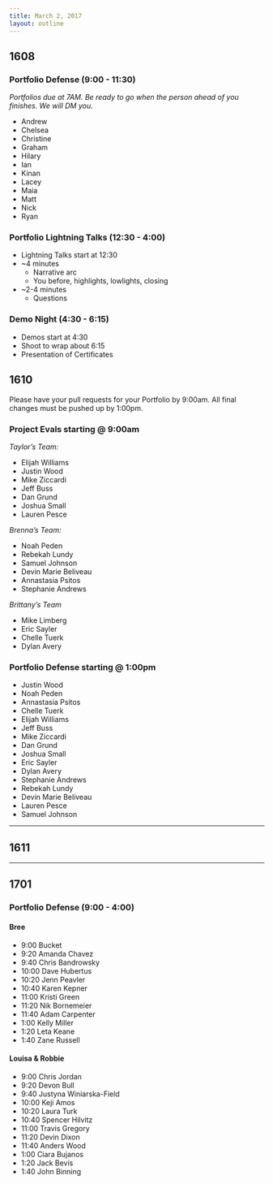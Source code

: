 ```yaml
---
title: March 2, 2017
layout: outline
---
```


## 1608

### Portfolio Defense (9:00 - 11:30)
*Portfolios due at 7AM. Be ready to go when the person ahead of you finishes. We will DM you.*

* Andrew
* Chelsea
* Christine
* Graham
* Hilary
* Ian
* Kinan
* Lacey
* Maia
* Matt
* Nick
* Ryan

### Portfolio Lightning Talks (12:30 - 4:00)

* Lightning Talks start at 12:30
* ~4 minutes
  * Narrative arc
  * You before, highlights, lowlights, closing
* ~2-4 minutes
  * Questions

### Demo Night (4:30 - 6:15)

* Demos start at 4:30
* Shoot to wrap about 6:15
* Presentation of Certificates

## 1610

Please have your pull requests for your Portfolio by 9:00am.
All final changes must be pushed up by 1:00pm.
### Project Evals starting @ 9:00am

*Taylor’s Team:*

* Elijah Williams
* Justin Wood
* Mike Ziccardi
* Jeff Buss
* Dan Grund
* Joshua Small
* Lauren Pesce

*Brenna’s Team:*

* Noah Peden
* Rebekah Lundy
* Samuel Johnson
* Devin Marie Beliveau
* Annastasia Psitos
* Stephanie Andrews

*Brittany’s Team*

* Mike Limberg
* Eric Sayler
* Chelle Tuerk
* Dylan Avery

### Portfolio Defense starting @ 1:00pm
* Justin Wood
* Noah Peden
* Annastasia Psitos
* Chelle Tuerk
* Elijah Williams
* Jeff Buss
* Mike Ziccardi
* Dan Grund
* Joshua Small
* Eric Sayler
* Dylan Avery
* Stephanie Andrews
* Rebekah Lundy
* Devin Marie Beliveau
* Lauren Pesce
* Samuel Johnson



--------------------------------------------

## 1611

--------------------------------------------

## 1701

### Portfolio Defense (9:00 - 4:00)

#### Bree

* 9:00 Bucket
* 9:20 Amanda Chavez
* 9:40 Chris Bandrowsky
* 10:00 Dave Hubertus
* 10:20 Jenn Peavler
* 10:40 Karen Kepner
* 11:00 Kristi Green
* 11:20 Nik Bornemeier
* 11:40 Adam Carpenter
* 1:00 Kelly Miller
* 1:20 Leta Keane
* 1:40 Zane Russell

#### Louisa & Robbie

* 9:00 Chris Jordan
* 9:20 Devon Bull
* 9:40 Justyna Winiarska-Field
* 10:00 Keji Amos
* 10:20 Laura Turk
* 10:40 Spencer Hilvitz
* 11:00 Travis Gregory
* 11:20 Devin Dixon
* 11:40 Anders Wood
* 1:00 Ciara Bujanos
* 1:20 Jack Bevis
* 1:40 John Binning
